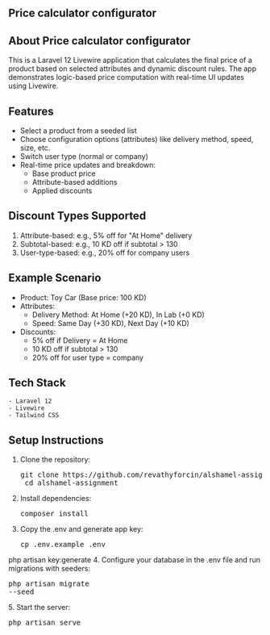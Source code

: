 ## Price calculator configurator

## About Price calculator configurator
<p>This is a Laravel 12 Livewire application that calculates the final price of a product based on selected attributes and dynamic discount rules. The app demonstrates logic-based price computation with real-time UI updates using Livewire.</p>


## Features
* Select a product from a seeded list
* Choose configuration options (attributes) like delivery method, speed, size, etc.
* Switch user type (normal or company)
* Real-time price updates and breakdown:
    * Base product price
    * Attribute-based additions
    * Applied discounts


## Discount Types Supported
1. Attribute-based: e.g., 5% off for "At Home" delivery
2. Subtotal-based: e.g., 10 KD off if subtotal > 130
3. User-type-based: e.g., 20% off for company users


## Example Scenario
* Product: Toy Car (Base price: 100 KD)
* Attributes:
    - Delivery Method: At Home (+20 KD), In Lab (+0 KD)
    - Speed: Same Day (+30 KD), Next Day (+10 KD)
* Discounts:
    - 5% off if Delivery = At Home
    - 10 KD off if subtotal > 130
    - 20% off for user type = company

## Tech Stack
    - Laravel 12
    - Livewire
    - Tailwind CSS


## Setup Instructions
1. Clone the repository:
    <pre>git clone https://github.com/revathyforcin/alshamel-assignment.git
    cd alshamel-assignment</pre>
2. Install dependencies:
    <pre>composer install</pre>
3. Copy the .env and generate app key:
    <pre>cp .env.example .env
php artisan key:generate</pre>
4. Configure your database in the .env file and run migrations with seeders:
    <pre>php artisan migrate --seed</pre>
5. Start the server:
    <pre>php artisan serve</pre>

